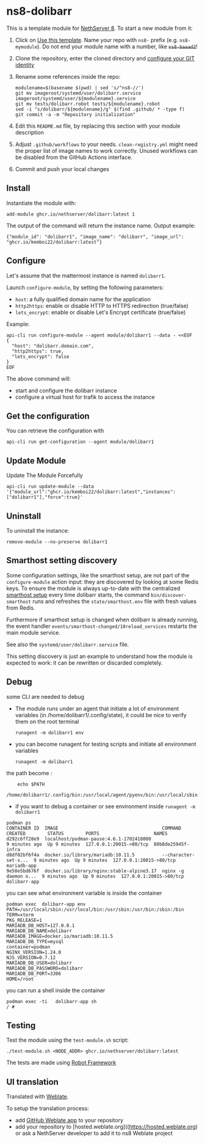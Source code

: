 # ns8-dolibarr

This is a template module for [NethServer 8](https://github.com/NethServer/ns8-core).
To start a new module from it:

1. Click on [Use this template](https://github.com/NethServer/ns8-dolibarr/generate).
   Name your repo with `ns8-` prefix (e.g. `ns8-mymodule`). 
   Do not end your module name with a number, like ~~`ns8-baaad2`~~!

1. Clone the repository, enter the cloned directory and
   [configure your GIT identity](https://git-scm.com/book/en/v2/Getting-Started-First-Time-Git-Setup#_your_identity)

1. Rename some references inside the repo:
   ```
   modulename=$(basename $(pwd) | sed 's/^ns8-//')
   git mv imageroot/systemd/user/dolibarr.service imageroot/systemd/user/${modulename}.service
   git mv tests/dolibarr.robot tests/${modulename}.robot
   sed -i "s/dolibarr/${modulename}/g" $(find .github/ * -type f)
   git commit -a -m "Repository initialization"
   ```

1. Edit this `README.md` file, by replacing this section with your module
   description

1. Adjust `.github/workflows` to your needs. `clean-registry.yml` might
   need the proper list of image names to work correctly. Unused workflows
   can be disabled from the GitHub Actions interface.

1. Commit and push your local changes

## Install

Instantiate the module with:

    add-module ghcr.io/nethserver/dolibarr:latest 1

The output of the command will return the instance name.
Output example:

    {"module_id": "dolibarr1", "image_name": "dolibarr", "image_url": "ghcr.io/kemboi22/dolibarr:latest"}

## Configure

Let's assume that the mattermost instance is named `dolibarr1`.

Launch `configure-module`, by setting the following parameters:
- `host`: a fully qualified domain name for the application
- `http2https`: enable or disable HTTP to HTTPS redirection (true/false)
- `lets_encrypt`: enable or disable Let's Encrypt certificate (true/false)


Example:

```
api-cli run configure-module --agent module/dolibarr1 --data - <<EOF
{
  "host": "dolibarr.domain.com",
  "http2https": true,
  "lets_encrypt": false
}
EOF
```

The above command will:
- start and configure the dolibarr instance
- configure a virtual host for trafik to access the instance

## Get the configuration
You can retrieve the configuration with

```
api-cli run get-configuration --agent module/dolibarr1
```
## Update Module
Update The Module Forcefully

```
api-cli run update-module --data '{"module_url":"ghcr.io/kemboi22/dolibarr:latest","instances":["dolibarr1"],"force":true}'
```

## Uninstall

To uninstall the instance:

    remove-module --no-preserve dolibarr1

## Smarthost setting discovery

Some configuration settings, like the smarthost setup, are not part of the
`configure-module` action input: they are discovered by looking at some
Redis keys.  To ensure the module is always up-to-date with the
centralized [smarthost
setup](https://nethserver.github.io/ns8-core/core/smarthost/) every time
dolibarr starts, the command `bin/discover-smarthost` runs and refreshes
the `state/smarthost.env` file with fresh values from Redis.

Furthermore if smarthost setup is changed when dolibarr is already
running, the event handler `events/smarthost-changed/10reload_services`
restarts the main module service.

See also the `systemd/user/dolibarr.service` file.

This setting discovery is just an example to understand how the module is
expected to work: it can be rewritten or discarded completely.

## Debug

some CLI are needed to debug

- The module runs under an agent that initiate a lot of environment variables (in /home/dolibarr1/.config/state), it could be nice to verify them
on the root terminal

    `runagent -m dolibarr1 env`

- you can become runagent for testing scripts and initiate all environment variables
  
    `runagent -m dolibarr1`

 the path become : 
```
    echo $PATH
    /home/dolibarr1/.config/bin:/usr/local/agent/pyenv/bin:/usr/local/sbin:/usr/local/bin:/usr/sbin:/usr/bin:/usr/
```

- if you want to debug a container or see environment inside
 `runagent -m dolibarr1`
 ```
podman ps
CONTAINER ID  IMAGE                                      COMMAND               CREATED        STATUS        PORTS                    NAMES
d292c6ff28e9  localhost/podman-pause:4.6.1-1702418000                          9 minutes ago  Up 9 minutes  127.0.0.1:20015->80/tcp  80b8de25945f-infra
d8df02bf6f4a  docker.io/library/mariadb:10.11.5          --character-set-s...  9 minutes ago  Up 9 minutes  127.0.0.1:20015->80/tcp  mariadb-app
9e58e5bd676f  docker.io/library/nginx:stable-alpine3.17  nginx -g daemon o...  9 minutes ago  Up 9 minutes  127.0.0.1:20015->80/tcp  dolibarr-app
```

you can see what environment variable is inside the container
```
podman exec  dolibarr-app env
PATH=/usr/local/sbin:/usr/local/bin:/usr/sbin:/usr/bin:/sbin:/bin
TERM=xterm
PKG_RELEASE=1
MARIADB_DB_HOST=127.0.0.1
MARIADB_DB_NAME=dolibarr
MARIADB_IMAGE=docker.io/mariadb:10.11.5
MARIADB_DB_TYPE=mysql
container=podman
NGINX_VERSION=1.24.0
NJS_VERSION=0.7.12
MARIADB_DB_USER=dolibarr
MARIADB_DB_PASSWORD=dolibarr
MARIADB_DB_PORT=3306
HOME=/root
```

you can run a shell inside the container

```
podman exec -ti   dolibarr-app sh
/ # 
```
## Testing

Test the module using the `test-module.sh` script:


    ./test-module.sh <NODE_ADDR> ghcr.io/nethserver/dolibarr:latest

The tests are made using [Robot Framework](https://robotframework.org/)

## UI translation

Translated with [Weblate](https://hosted.weblate.org/projects/ns8/).

To setup the translation process:

- add [GitHub Weblate app](https://docs.weblate.org/en/latest/admin/continuous.html#github-setup) to your repository
- add your repository to [hosted.weblate.org]((https://hosted.weblate.org) or ask a NethServer developer to add it to ns8 Weblate project
